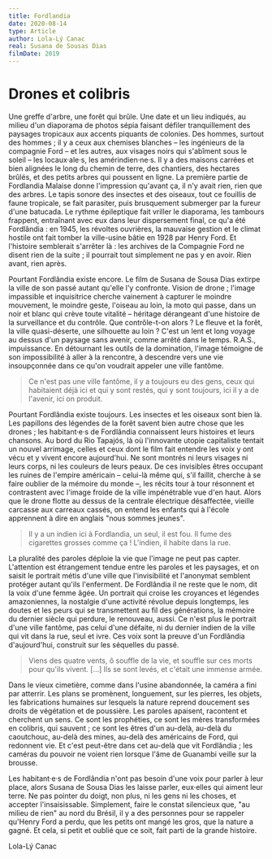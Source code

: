```yaml
---
title: Fordlandia
date: 2020-08-14
type: Article
author: Lola-Lý Canac 
real: Susana de Sousas Dias
filmDate: 2019
---
```


# Drones et colibris

Une greffe d'arbre, une forêt qui brûle. Une date et un lieu indiqués, au milieu d'un diaporama de photos sépia faisant défiler tranquillement des paysages tropicaux aux accents piquants de colonies. Des hommes, surtout des hommes ; il y a ceux aux chemises blanches – les ingénieurs de la compagnie Ford – et les autres, aux visages noirs qui s'abîment sous le soleil – les locaux·ale·s, les amérindien·ne·s. Il y a des maisons carrées et bien alignées le long du chemin de terre, des chantiers, des hectares brûlés, et des petits arbres qui poussent en ligne. La première partie de Fordlandia Malaise donne l'impression qu'avant ça, il n'y avait rien, rien que des arbres. Le tapis sonore des insectes et des oiseaux, tout ce fouillis de faune tropicale, se fait parasiter, puis brusquement submerger par la fureur d'une batucada. Le rythme épileptique fait vriller le diaporama, les tambours frappent, entraînant avec eux dans leur dispersement final, ce qu'a été Fordlândia : en 1945, les révoltes ouvrières, la mauvaise gestion et le climat hostile ont fait tomber la ville-usine bâtie en 1928 par Henry Ford. Et l'histoire semblerait s'arrêter là : les archives de la Compagnie Ford ne disent rien de la suite ; il pourrait tout simplement ne pas y en avoir. Rien avant, rien après. 

Pourtant Fordlândia existe encore. Le film de Susana de Sousa Dias extirpe la ville de son passé autant qu'elle l'y confronte. Vision de drone ; l'image impassible et inquisitrice cherche vainement à capturer le moindre mouvement, le moindre geste, l'oiseau au loin, la moto qui passe, dans un noir et blanc qui crève toute vitalité – héritage dérangeant d'une histoire de la surveillance et du contrôle. Que contrôle-t-on alors ? Le fleuve et la forêt, la ville quasi-déserte, une silhouette au loin ? C'est un lent et long voyage au dessus d'un paysage sans avenir, comme arrêté dans le temps. R.A.S., impuissance. En détournant les outils de la domination, l'image témoigne de son impossibilité à aller à la rencontre, à descendre vers une vie insoupçonnée dans ce qu'on voudrait appeler une ville fantôme.

>Ce n'est pas une ville fantôme, il y a toujours eu des gens, ceux qui habitaient déjà ici et qui y sont restés, qui y sont toujours, ici il y a de l'avenir, ici on produit. 

Pourtant Fordlândia existe toujours. Les insectes et les oiseaux sont bien là. Les papillons des légendes de la forêt savent bien autre chose que les drones ; les habitant·e·s de Fordlândia connaissent leurs histoires et leurs chansons. Au bord du Rio Tapajós, là où l'innovante utopie capitaliste tentait un nouvel arrimage, celles et ceux dont le film fait entendre les voix y ont vécu et y vivent encore aujourd'hui. Ne sont montrés ni leurs visages ni leurs corps, ni les couleurs de leurs peaux. De ces invisibles êtres occupant les ruines de l'empire américain – celui-là même qui, s'il faillit, cherche à se faire oublier de la mémoire du monde –, les récits tour à tour résonnent et contrastent avec l'image froide de la ville impénétrable vue d'en haut. Alors que le drone flotte au dessus de la centrale électrique désaffectée, vieille carcasse aux carreaux cassés, on entend les enfants qui à l'école apprennent à dire en anglais "nous sommes jeunes". 

>Il y a un indien ici à Fordlandia, un seul, il est fou. Il fume des cigarettes grosses comme ça ! L'indien, il habite dans la rue. 

La pluralité des paroles déploie la vie que l'image ne peut pas capter. L'attention est étrangement tendue entre les paroles et les paysages, et on saisit le portrait métis d'une ville que l'invisibilité et l'anonymat semblent protéger autant qu'ils l'enferment. De Fordlândia il ne reste que le nom, dit la voix d'une femme âgée. Un portrait qui croise les croyances et légendes amazoniennes, la nostalgie d'une activité révolue depuis longtemps, les doutes et les peurs qui se transmettent au fil des générations, la mémoire du dernier siècle qui perdure, le renouveau, aussi. Ce n'est plus le portrait d'une ville fantôme, pas celui d'une défaite, ni du dernier indien de la ville qui vit dans la rue, seul et ivre. Ces voix sont la preuve d'un Fordlândia d'aujourd'hui, construit sur les séquelles du passé. 

>Viens des quatre vents, ô souffle de la vie, et souffle sur ces morts pour qu'ils vivent. [...] Ils se sont levés, et c'était une immense armée. 

Dans le vieux cimetière, comme dans l'usine abandonnée, la caméra a fini par atterrir. Les plans se promènent, longuement, sur les pierres, les objets, les fabrications humaines sur lesquels la nature reprend doucement ses droits de végétation et de poussière. Les paroles apaisent, racontent et cherchent un sens. Ce sont les prophéties, ce sont les mères transformées en colibris, qui sauvent ; ce sont les êtres d'un au-delà, au-delà du caoutchouc, au-delà des mines, au-delà des américains de Ford, qui redonnent vie. Et c'est peut-être dans cet au-delà que vit Fordlândia ; les caméras du pouvoir ne voient rien lorsque l'âme de Guanambi veille sur la brousse.

Les habitant·e·s de Fordlândia n'ont pas besoin d'une voix pour parler à leur place, alors Susana de Sousa Dias les laisse parler, eux·elles qui aiment leur terre. Ne pas pointer du doigt, non plus, ni les gens ni les choses, et accepter l'insaisissable. Simplement, faire le constat silencieux que, "au milieu de rien" au nord du Brésil, il y a des personnes pour se rappeler qu'Henry Ford a perdu, que les petits ont mangé les gros, que la nature a gagné. Et cela, si petit et oublié que ce soit, fait parti de la grande histoire. 

Lola-Lý Canac 

